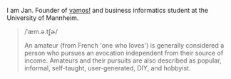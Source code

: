 I am Jan. Founder of [vamos!](https://getvamos.app) and business informatics student at the University of Mannheim.

> /ˈæm.ə.t̬ʃɚ/
>
> An amateur (from French 'one who loves') is generally considered a person who pursues an avocation independent from their source of income. Amateurs and their pursuits are also described as popular, informal, self-taught, user-generated, DIY, and hobbyist.

